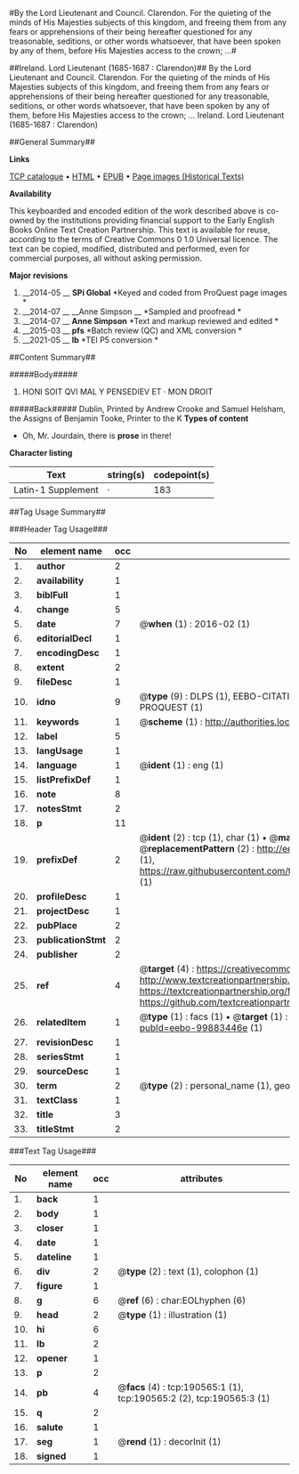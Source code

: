 #By the Lord Lieutenant and Council. Clarendon. For the quieting of the minds of His Majesties subjects of this kingdom, and freeing them from any fears or apprehensions of their being hereafter questioned for any treasonable, seditions, or other words whatsoever, that have been spoken by any of them, before His Majesties access to the crown; ...#

##Ireland. Lord Lieutenant (1685-1687 : Clarendon)##
By the Lord Lieutenant and Council. Clarendon. For the quieting of the minds of His Majesties subjects of this kingdom, and freeing them from any fears or apprehensions of their being hereafter questioned for any treasonable, seditions, or other words whatsoever, that have been spoken by any of them, before His Majesties access to the crown; ...
Ireland. Lord Lieutenant (1685-1687 : Clarendon)

##General Summary##

**Links**

[TCP catalogue](http://www.ota.ox.ac.uk/tcp/)  • 
[HTML](http://tei.it.ox.ac.uk/tcp/Texts-HTML/free/B24/B24696.html)  • 
[EPUB](http://tei.it.ox.ac.uk/tcp/Texts-EPUB/free/B24/B24696.epub) • 
[Page images (Historical Texts)](https://historicaltexts.jisc.ac.uk/eebo-99883446e)

**Availability**

This keyboarded and encoded edition of the work described above is co-owned by the
    institutions providing financial support to the Early English Books Online Text Creation
    Partnership. This text is available for reuse, according to the terms of  Creative Commons 0 1.0 Universal
    licence. The text can be copied, modified, distributed and performed, even for commercial
    purposes, all without asking permission.

**Major revisions**

1. __2014-05 __ __SPi Global__ *Keyed and coded from ProQuest page images *
1. __2014-07 __ __Anne Simpson __ *Sampled and proofread *
1. __2014-07 __ __Anne Simpson__ *Text and markup reviewed and edited *
1. __2015-03 __ __pfs__ *Batch review (QC) and XML conversion *
1. __2021-05 __ __lb__ *TEI P5 conversion *

##Content Summary##

#####Body#####

1. HONI SOIT QVI MAL Y PENSEDIEV ET · MON DROIT

#####Back#####
Dublin, Printed by Andrew Crooke and Samuel Helsham, the Assigns of Benjamin Tooke, Printer to the K
**Types of content**

  * Oh, Mr. Jourdain, there is **prose** in there!

**Character listing**


|Text|string(s)|codepoint(s)|
|---|---|---|
|Latin-1 Supplement|·|183|

##Tag Usage Summary##

###Header Tag Usage###

|No|element name|occ|attributes|
|---|---|---|---|
|1.|__author__|2||
|2.|__availability__|1||
|3.|__biblFull__|1||
|4.|__change__|5||
|5.|__date__|7| @__when__ (1) : 2016-02 (1)|
|6.|__editorialDecl__|1||
|7.|__encodingDesc__|1||
|8.|__extent__|2||
|9.|__fileDesc__|1||
|10.|__idno__|9| @__type__ (9) : DLPS (1), EEBO-CITATION (1), VID (1), EEBO-PROQUEST (1), STC (4), PROQUEST (1)|
|11.|__keywords__|1| @__scheme__ (1) : http://authorities.loc.gov/ (1)|
|12.|__label__|5||
|13.|__langUsage__|1||
|14.|__language__|1| @__ident__ (1) : eng (1)|
|15.|__listPrefixDef__|1||
|16.|__note__|8||
|17.|__notesStmt__|2||
|18.|__p__|11||
|19.|__prefixDef__|2| @__ident__ (2) : tcp (1), char (1)  •  @__matchPattern__ (2) : ([0-9\-]+):([0-9IVX]+) (1), (.+) (1)  •  @__replacementPattern__ (2) : http://eebo.chadwyck.com/downloadtiff?vid=$1&page=$2 (1), https://raw.githubusercontent.com/textcreationpartnership/Texts/master/tcpchars.xml#$1 (1)|
|20.|__profileDesc__|1||
|21.|__projectDesc__|1||
|22.|__pubPlace__|2||
|23.|__publicationStmt__|2||
|24.|__publisher__|2||
|25.|__ref__|4| @__target__ (4) : https://creativecommons.org/publicdomain/zero/1.0/ (1), http://www.textcreationpartnership.org/docs/. (1), https://textcreationpartnership.org/faq/#faq05 (1), https://github.com/textcreationpartnership (1)|
|26.|__relatedItem__|1| @__type__ (1) : facs (1)  •  @__target__ (1) : https://data.historicaltexts.jisc.ac.uk/view?pubId=eebo-99883446e (1)|
|27.|__revisionDesc__|1||
|28.|__seriesStmt__|1||
|29.|__sourceDesc__|1||
|30.|__term__|2| @__type__ (2) : personal_name (1), geographic_name (1)|
|31.|__textClass__|1||
|32.|__title__|3||
|33.|__titleStmt__|2||


###Text Tag Usage###

|No|element name|occ|attributes|
|---|---|---|---|
|1.|__back__|1||
|2.|__body__|1||
|3.|__closer__|1||
|4.|__date__|1||
|5.|__dateline__|1||
|6.|__div__|2| @__type__ (2) : text (1), colophon (1)|
|7.|__figure__|1||
|8.|__g__|6| @__ref__ (6) : char:EOLhyphen (6)|
|9.|__head__|2| @__type__ (1) : illustration (1)|
|10.|__hi__|6||
|11.|__lb__|2||
|12.|__opener__|1||
|13.|__p__|2||
|14.|__pb__|4| @__facs__ (4) : tcp:190565:1 (1), tcp:190565:2 (2), tcp:190565:3 (1)|
|15.|__q__|2||
|16.|__salute__|1||
|17.|__seg__|1| @__rend__ (1) : decorInit (1)|
|18.|__signed__|1||
